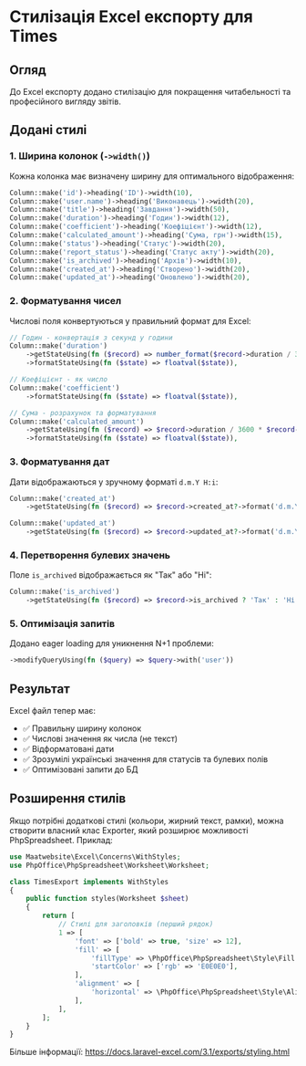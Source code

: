 # Стилізація Excel експорту для Times

## Огляд

До Excel експорту додано стилізацію для покращення читабельності та професійного вигляду звітів.

## Додані стилі

### 1. Ширина колонок (`->width()`)

Кожна колонка має визначену ширину для оптимального відображення:

```php
Column::make('id')->heading('ID')->width(10),
Column::make('user.name')->heading('Виконавець')->width(20),
Column::make('title')->heading('Завдання')->width(50),
Column::make('duration')->heading('Годин')->width(12),
Column::make('coefficient')->heading('Коефіцієнт')->width(12),
Column::make('calculated_amount')->heading('Сума, грн')->width(15),
Column::make('status')->heading('Статус')->width(20),
Column::make('report_status')->heading('Статус акту')->width(20),
Column::make('is_archived')->heading('Архів')->width(10),
Column::make('created_at')->heading('Створено')->width(20),
Column::make('updated_at')->heading('Оновлено')->width(20),
```

### 2. Форматування чисел

Числові поля конвертуються у правильний формат для Excel:

```php
// Годин - конвертація з секунд у години
Column::make('duration')
    ->getStateUsing(fn ($record) => number_format($record->duration / 3600, 2))
    ->formatStateUsing(fn ($state) => floatval($state)),

// Коефіцієнт - як число
Column::make('coefficient')
    ->formatStateUsing(fn ($state) => floatval($state)),

// Сума - розрахунок та форматування
Column::make('calculated_amount')
    ->getStateUsing(fn ($record) => $record->duration / 3600 * $record->coefficient * Time::PRICE)
    ->formatStateUsing(fn ($state) => floatval($state)),
```

### 3. Форматування дат

Дати відображаються у зручному форматі `d.m.Y H:i`:

```php
Column::make('created_at')
    ->getStateUsing(fn ($record) => $record->created_at?->format('d.m.Y H:i')),

Column::make('updated_at')
    ->getStateUsing(fn ($record) => $record->updated_at?->format('d.m.Y H:i')),
```

### 4. Перетворення булевих значень

Поле `is_archived` відображається як "Так" або "Ні":

```php
Column::make('is_archived')
    ->getStateUsing(fn ($record) => $record->is_archived ? 'Так' : 'Ні'),
```

### 5. Оптимізація запитів

Додано eager loading для уникнення N+1 проблеми:

```php
->modifyQueryUsing(fn ($query) => $query->with('user'))
```

## Результат

Excel файл тепер має:
- ✅ Правильну ширину колонок
- ✅ Числові значення як числа (не текст)
- ✅ Відформатовані дати
- ✅ Зрозумілі українські значення для статусів та булевих полів
- ✅ Оптимізовані запити до БД

## Розширення стилів

Якщо потрібні додаткові стилі (кольори, жирний текст, рамки), можна створити власний клас Exporter, який розширює можливості PhpSpreadsheet. Приклад:

```php
use Maatwebsite\Excel\Concerns\WithStyles;
use PhpOffice\PhpSpreadsheet\Worksheet\Worksheet;

class TimesExport implements WithStyles
{
    public function styles(Worksheet $sheet)
    {
        return [
            // Стилі для заголовків (перший рядок)
            1 => [
                'font' => ['bold' => true, 'size' => 12],
                'fill' => [
                    'fillType' => \PhpOffice\PhpSpreadsheet\Style\Fill::FILL_SOLID,
                    'startColor' => ['rgb' => 'E0E0E0'],
                ],
                'alignment' => [
                    'horizontal' => \PhpOffice\PhpSpreadsheet\Style\Alignment::HORIZONTAL_CENTER,
                ],
            ],
        ];
    }
}
```

Більше інформації: https://docs.laravel-excel.com/3.1/exports/styling.html

